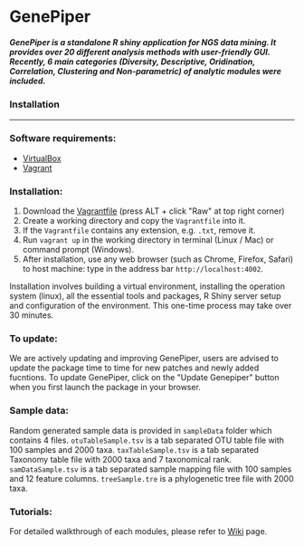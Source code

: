 # GenePiper

##### GenePiper is a standalone R shiny application for NGS data mining. It provides over 20 different analysis methods with user-friendly GUI. Recently, 6 main categories (Diversity, Descriptive, Oridination, Correlation, Clustering and Non-parametric) of analytic modules were included.


### Installation

---

### Software requirements:
* [VirtualBox](https://www.virtualbox.org)
* [Vagrant](https://www.vagrantup.com)


### Installation:
1. Download the [Vagrantfile](https://github.com/raytonghk/genepiper/blob/master/Vagrantfile) (press ALT + click "Raw" at top right corner)
2. Create a working directory and copy the `Vagrantfile` into it.
3. If the `Vagrantfile` contains any extension, e.g. `.txt`, remove it.
4. Run `vagrant up` in the working directory in terminal (Linux / Mac) or command prompt (Windows).
5. After installation, use any web browser (such as Chrome, Firefox, Safari) to host machine: type in the address bar `http://localhost:4002`.

Installation involves building a virtual environment, installing the operation system (linux), all the essential tools and packages, R Shiny server setup and configuration of the environment. This one-time process may take over 30 minutes.


### To update:
We are actively updating and improving GenePiper, users are advised to update the package time to time for new patches and newly added fucntions. To update GenePiper, click on the "Update Genepiper" button when you first launch the package in your browser.

### Sample data:

Random generated sample data is provided in `sampleData` folder which contains 4 files. 
`otuTableSample.tsv` is a tab separated OTU table file with 100 samples and 2000 taxa. 
`taxTableSample.tsv` is a tab separated Taxonomy table file with 2000 taxa and 7 taxonomical rank.
`samDataSample.tsv` is a tab separated sample mapping file with 100 samples and 12 feature columns.
`treeSample.tre` is a phylogenetic tree file with 2000 taxa.

### Tutorials:

For detailed walkthrough of each modules, please refer to [Wiki](https://github.com/raytonghk/genepiper/wiki/01.-Introduction) page.
